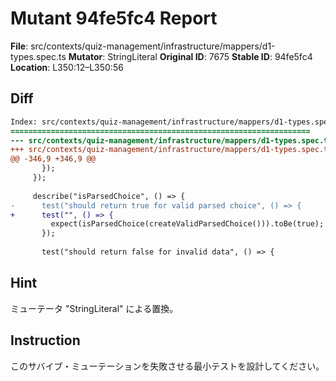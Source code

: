 # Mutant 94fe5fc4 Report

**File**: src/contexts/quiz-management/infrastructure/mappers/d1-types.spec.ts
**Mutator**: StringLiteral
**Original ID**: 7675
**Stable ID**: 94fe5fc4
**Location**: L350:12–L350:56

## Diff

```diff
Index: src/contexts/quiz-management/infrastructure/mappers/d1-types.spec.ts
===================================================================
--- src/contexts/quiz-management/infrastructure/mappers/d1-types.spec.ts	original
+++ src/contexts/quiz-management/infrastructure/mappers/d1-types.spec.ts	mutated #7675
@@ -346,9 +346,9 @@
       });
     });
 
     describe("isParsedChoice", () => {
-      test("should return true for valid parsed choice", () => {
+      test("", () => {
         expect(isParsedChoice(createValidParsedChoice())).toBe(true);
       });
 
       test("should return false for invalid data", () => {
```

## Hint

ミューテータ "StringLiteral" による置換。

## Instruction

このサバイブ・ミューテーションを失敗させる最小テストを設計してください。

